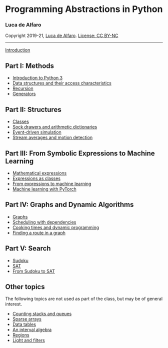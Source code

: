 # Programming Abstractions in Python
### Luca de Alfaro
Copyright 2019-21, [Luca de Alfaro](https://luca.dealfaro.com). [License: CC BY-NC](https://creativecommons.org/licenses/by-nc/4.0/)

-----

[Introduction](introduction.html)

## Part I: Methods

* [Introduction to Python 3](0_introduction_to_python_3.html)
* [Data structures and their access characteristics](1_1_data_structures.html)
* [Recursion](1_2_recursion.html)
* [Generators](1_3_generators.html)

## Part II: Structures

* [Classes](2_1_classes.html) 
* [Sock drawers and arithmetic dictionaries](2_2_sock_drawers.html)
* [Event-driven simulation](/2_3_event_driven_simulation.html)
* [Stream averages and motion detection](/2_5_stream_averages_and_motion_detection.html)

## Part III: From Symbolic Expressions to Machine Learning

* [Mathematical expressions]()
* [Expressions as classes]()
* [From expressions to machine learning]()
* [Machine learning with PyTorch]()

## Part IV: Graphs and Dynamic Algorithms

* [Graphs]()
* [Scheduling with dependencies]()
* [Cooking times and dynamic programming]()
* [Finding a route in a graph]()

## Part V: Search

* [Sudoku]()
* [SAT]()
* [From Sudoku to SAT]()

## Other topics

The following topics are not used as part of the class, but may be of general interest. 

* [Counting stacks and queues]()
* [Sparse arrays]()
* [Data tables]()
* [An interval algebra]()
* [Regions]()
* [Light and filters]()

